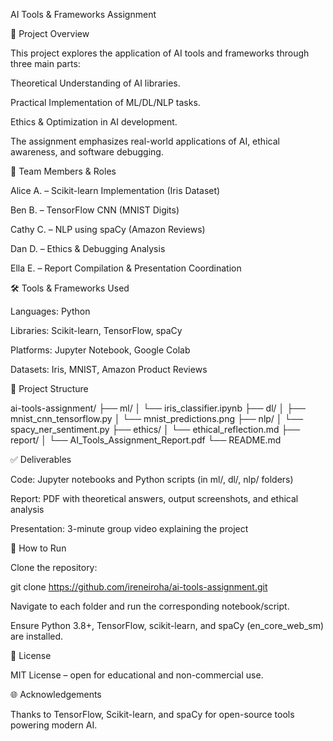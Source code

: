 AI Tools & Frameworks Assignment

🎯 Project Overview

This project explores the application of AI tools and frameworks through three main parts:

Theoretical Understanding of AI libraries.

Practical Implementation of ML/DL/NLP tasks.

Ethics & Optimization in AI development.

The assignment emphasizes real-world applications of AI, ethical awareness, and software debugging.

👥 Team Members & Roles

Alice A. – Scikit-learn Implementation (Iris Dataset)

Ben B. – TensorFlow CNN (MNIST Digits)

Cathy C. – NLP using spaCy (Amazon Reviews)

Dan D. – Ethics & Debugging Analysis

Ella E. – Report Compilation & Presentation Coordination

🛠 Tools & Frameworks Used

Languages: Python

Libraries: Scikit-learn, TensorFlow, spaCy

Platforms: Jupyter Notebook, Google Colab

Datasets: Iris, MNIST, Amazon Product Reviews

📁 Project Structure

ai-tools-assignment/
├── ml/
│   └── iris_classifier.ipynb
├── dl/
│   ├── mnist_cnn_tensorflow.py
│   └── mnist_predictions.png
├── nlp/
│   └── spacy_ner_sentiment.py
├── ethics/
│   └── ethical_reflection.md
├── report/
│   └── AI_Tools_Assignment_Report.pdf
└── README.md

✅ Deliverables

Code: Jupyter notebooks and Python scripts (in ml/, dl/, nlp/ folders)

Report: PDF with theoretical answers, output screenshots, and ethical analysis

Presentation: 3-minute group video explaining the project

🚀 How to Run

Clone the repository:

git clone https://github.com/ireneiroha/ai-tools-assignment.git

Navigate to each folder and run the corresponding notebook/script.

Ensure Python 3.8+, TensorFlow, scikit-learn, and spaCy (en_core_web_sm) are installed.

📌 License

MIT License – open for educational and non-commercial use.

🌐 Acknowledgements

Thanks to TensorFlow, Scikit-learn, and spaCy for open-source tools powering modern AI.



